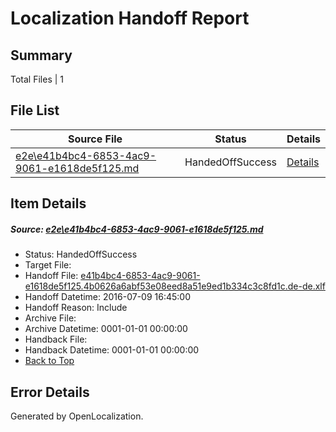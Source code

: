 # <a name='report-top'></a> Localization Handoff Report

## Summary
 Total Files | 1

## File List
 Source File | Status | Details 
 ----------- | ------ | ------- 
 [e2e\e41b4bc4-6853-4ac9-9061-e1618de5f125.md](https://github.com/OpenLocalizationTestOrg/oltest/blob/fc13f58683ff74f432655e49113f1c81feea9eff/e2e/e41b4bc4-6853-4ac9-9061-e1618de5f125.md) | HandedOffSuccess | [Details](#d2b5ef1be6180834ada3df154ac424efd746f50c2)

## Item Details
##### <a name='d2b5ef1be6180834ada3df154ac424efd746f50c2'></a> Source: [e2e\e41b4bc4-6853-4ac9-9061-e1618de5f125.md](https://github.com/OpenLocalizationTestOrg/oltest/blob/fc13f58683ff74f432655e49113f1c81feea9eff/e2e/e41b4bc4-6853-4ac9-9061-e1618de5f125.md)
* Status: HandedOffSuccess
* Target File: 
* Handoff File: [e41b4bc4-6853-4ac9-9061-e1618de5f125.4b0626a6abf53e08eed8a51e9ed1b334c3c8fd1c.de-de.xlf](https://github.com/OpenLocalizationTestOrg/olhandoff-e2e/blob/2ebd0d591d64d8921edaea75707c25309853f83a/ol-handoff/OpenLocalizationTestOrg/oltest-dede-fly/ci/ht/e41b4bc4-6853-4ac9-9061-e1618de5f125.4b0626a6abf53e08eed8a51e9ed1b334c3c8fd1c.de-de.xlf)
* Handoff Datetime: 2016-07-09 16:45:00
* Handoff Reason: Include
* Archive File: 
* Archive Datetime: 0001-01-01 00:00:00
* Handback File: 
* Handback Datetime: 0001-01-01 00:00:00
* [Back to Top](#report-top)


## Error Details

Generated by OpenLocalization.
